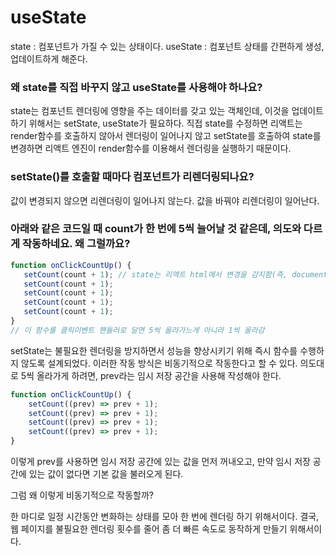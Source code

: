 # useState

state : 컴포넌트가 가질 수 있는 상태이다.
useState : 컴포넌트 상태를 간편하게 생성, 업데이트하게 해준다.

### 왜 state를 직접 바꾸지 않고 useState를 사용해야 하나요?

state는 컴포넌트 렌더링에 영향을 주는 데이터를 갖고 있는 객체인데,
이것을 업데이트 하기 위해서는 setState, useState가 필요하다.
직접 state를 수정하면 리액트는 render함수를 호출하지 않아서 렌더링이 일어나지 않고 setState를 호출하여 state를 변경하면 리액트 엔진이 render함수를 이용해서 렌더링을 실행하기 때문이다.

### setState()를 호출할 때마다 컴포넌트가 리렌더링되나요?

값이 변경되지 않으면 리렌더링이 일어나지 않는다. 값을 바꿔야 리렌더링이 일어난다.

### 아래와 같은 코드일 때 count가 한 번에 5씩 늘어날 것 같은데, 의도와 다르게 작동하네요. 왜 그럴까요?

```JavaScript
function onClickCountUp() {
   setCount(count + 1); // state는 리액트 html에서 변경을 감지함(즉, document.get... 필요없음)
   setCount(count + 1);
   setCount(count + 1);
   setCount(count + 1);
   setCount(count + 1);
}
// 이 함수를 클릭이벤트 핸들러로 달면 5씩 올라가느게 아니라 1씩 올라감
```

setState는 불필요한 렌더링을 방지하면서 성능을 향상시키기 위해 즉시 함수를 수행하지 않도록 설계되었다. 이러한 작동 방식은 비동기적으로 작동한다고 할 수 있다. 의도대로 5씩 올라가게 하려면, prev라는 임시 저장 공간을 사용해 작성해야 한다.

```JavaScript
function onClickCountUp() {
    setCount((prev) => prev + 1);
    setCount((prev) => prev + 1);
    setCount((prev) => prev + 1);
    setCount((prev) => prev + 1);
}
```

이렇게 prev를 사용하면 임시 저장 공간에 있는 값을 먼저 꺼내오고, 만약 임시 저장 공간에 있는 값이 없다면 기본 값을 불러오게 된다.

그럼 왜 이렇게 비동기적으로 작동할까?

한 마디로 일정 시간동안 변화하는 상태를 모아 한 번에 렌더링 하기 위해서이다. 결국, 웹 페이지를 불필요한 렌더링 횟수를 줄어 좀 더 빠른 속도로 동작하게 만들기 위해서이다.
